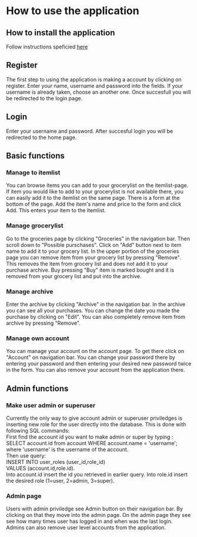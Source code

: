 


# How to use the application

## How to install the application
Follow instructions speficied [here](./installation.md)

## Register
The first step to using the application is making a account by clicking on register. Enter your name, username and password into the fields. If your username is already taken, choose an another one. Once succesfull you will be redirected to the login page.

## Login 
Enter your username and password. After succesful login you will be redirected to the home page. 


## Basic functions


### Manage to itemlist
You can browse items you can add to your grocerylist on the itemlist-page. If item you would like to add to your grocerylist is not available there, you can easily add it to the itemlist on the same page. There is a form at the bottom of the page. Add the item's name and price to the form and click Add. This enters your item to the itemlist.
 
### Manage grocerylist
Go to the groceries page by clicking "Groceries" in the navigation bar. Then scroll down to "Possible purschases". Click on "Add" button next to item name to add it to your grocery list. In the upper portion of the groceries page you can remove item from your grocery list by pressing "Remove". This removes the item from grocery list and does not add it to your purchase archive. Buy pressing "Buy" item is marked bought and it is removed from your grocery list and put into the archive.

### Manage archive
Enter the archive by clicking "Archive" in the navigation bar. In the archive you can see all your purchases. You can change the date you made the purchase by clicking on "Edit". You can also completely remove item from archive by pressing "Remove".

### Manage own account
You can manage your account on the account page. To get there click on "Account" on navigation bar. You can change your password there by entering your password and then entering your desired new password twice in the form. You can also remove your account from the application there.


## Admin functions

### Make user admin or superuser
Currently the only way to give account admin or superuser priviledges is inserting new role for the user directly into the database. This is done with following SQL commands:  
First find the account id you want to make admin or super by typing :  
SELECT account.id from account WHERE account.name = 'username'; where 'username' is the username of the account.  
Then use query:  
INSERT INTO user_roles (user_id,role_id)  
VALUES (account.id,role.id).  
Into account.id insert the id you retrieved in earlier query. Into role.id insert the desired role (1=user, 2=admin, 3=super).


### Admin page
Users with admin priviledge see Admin button on their navigation bar. By clicking on that they move into the admin page. On the admin page they see see how many times user has logged in and when was the last login. Admins can also remove user level accounts from the application.